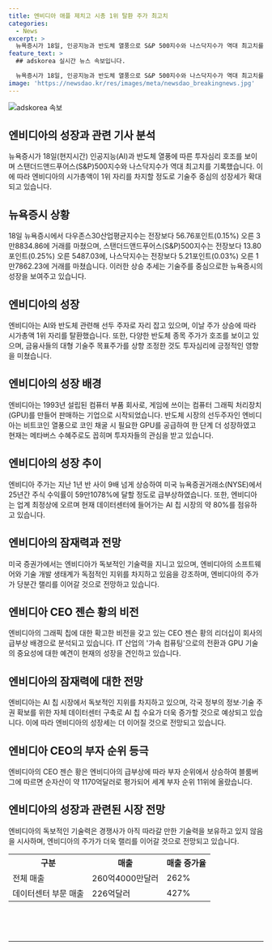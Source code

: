 ```yaml
---
title: 엔비디아 애플 제치고 시총 1위 탈환 주가 최고치
categories:
  - News
excerpt: >
  뉴욕증시가 18일, 인공지능과 반도체 열풍으로 S&P 500지수와 나스닥지수가 역대 최고치를 기록했다. 특히 엔비디아의 주가는 3.5% 상승하여 시가총액 1위 자리를 차지했고, 반도체 종목들도 호조를 보였다. 금융사들의 목표주가 상향조정과 AI 칩 시장의 선도적 지위에 대한 언급으로 투자심리는 호조를 유지했다. 미국 증권가는 엔비디아의 기술력과 소프트웨어, 기술 개발 생태계의 독점적인 지위에 주목하며 엔비디아 주가의 랠리가 계속될 것으로 전망했다.
feature_text: >
  ## adskorea 실시간 뉴스 속보입니다.

  뉴욕증시가 18일, 인공지능과 반도체 열풍으로 S&P 500지수와 나스닥지수가 역대 최고치를 기록했다. 특히 엔비디아의 주가는 3.5% 상승하여 시가총액 1위 자리를 차지했고, 반도체 종목들도 호조를 보였다. 금융사들의 목표주가 상향조정과 AI 칩 시장의 선도적 지위에 대한 언급으로 투자심리는 호조를 유지했다. 미국 증권가는 엔비디아의 기술력과 소프트웨어, 기술 개발 생태계의 독점적인 지위에 주목하며 엔비디아 주가의 랠리가 계속될 것으로 전망했다.
image: 'https://newsdao.kr/res/images/meta/newsdao_breakingnews.jpg'
---
```


<p><img src="https://newsdao.kr/res/images/meta/newsdao_breakingnews.jpg" alt="adskorea 속보" /></p>

<h2 data-ke-size="size26">엔비디아의 성장과 관련 기사 분석</h2>

<p data-ke-size="size16">뉴욕증시가 18일(현지시간) 인공지능(AI)과 반도체 열풍에 따른 투자심리 호조를 보이며 스탠더드앤드푸어스(S&P)500지수와 나스닥지수가 역대 최고치를 기록했습니다. 이에 따라 엔비디아의 시가총액이 1위 자리를 차지할 정도로 기술주 중심의 성장세가 확대되고 있습니다.</p>

<h2 data-ke-size="size24">뉴욕증시 상황</h2>

<p data-ke-size="size16">18일 뉴욕증시에서 다우존스30산업평균지수는 전장보다 56.76포인트(0.15%) 오른 3만8834.86에 거래를 마쳤으며, 스탠더드앤드푸어스(S&P)500지수는 전장보다 13.80포인트(0.25%) 오른 5487.03에, 나스닥지수는 전장보다 5.21포인트(0.03%) 오른 1만7862.23에 거래를 마쳤습니다. 이러한 상승 추세는 기술주를 중심으로한 뉴욕증시의 성장을 보여주고 있습니다.</p>

<h2 data-ke-size="size24">엔비디아의 성장</h2>

<p data-ke-size="size16">엔비디아는 AI와 반도체 관련해 선두 주자로 자리 잡고 있으며, 이날 주가 상승에 따라 시가총액 1위 자리를 탈환했습니다. 또한, 다양한 반도체 종목 주가가 호조를 보이고 있으며, 금융사들의 대형 기술주 목표주가를 상향 조정한 것도 투자심리에 긍정적인 영향을 미쳤습니다.</p>

<h2 data-ke-size="size24">엔비디아의 성장 배경</h2>

<p data-ke-size="size16">엔비디아는 1993년 설립된 컴퓨터 부품 회사로, 게임에 쓰이는 컴퓨터 그래픽 처리장치(GPU)를 만들어 판매하는 기업으로 시작되었습니다. 반도체 시장의 선두주자인 엔비디아는 비트코인 열풍으로 코인 채굴 시 필요한 GPU를 공급하여 한 단계 더 성장하였고 현재는 메타버스 수혜주로도 꼽히며 투자자들의 관심을 받고 있습니다.</p>

<h2 data-ke-size="size24">엔비디아의 성장 추이</h2>

<p data-ke-size="size16">엔비디아 주가는 지난 1년 반 사이 9배 넘게 상승하여 미국 뉴욕증권거래소(NYSE)에서 25년간 주식 수익률이 59만1078%에 달할 정도로 급부상하였습니다. 또한, 엔비디아는 업계 최정상에 오르며 현재 데이터센터에 들어가는 AI 칩 시장의 약 80%를 점유하고 있습니다.</p>

<h2 data-ke-size="size24">엔비디아의 잠재력과 전망</h2>

<p data-ke-size="size16">미국 증권가에서는 엔비디아가 독보적인 기술력을 지니고 있으며, 엔비디아의 소프트웨어와 기술 개발 생태계가 독점적인 지위를 차지하고 있음을 강조하며, 엔비디아의 주가가 당분간 랠리를 이어갈 것으로 전망하고 있습니다.</p>

<h2 data-ke-size="size24">엔비디아 CEO 젠슨 황의 비전</h2>

<p data-ke-size="size16">엔비디아의 그래픽 칩에 대한 확고한 비전을 갖고 있는 CEO 젠슨 황의 리더십이 회사의 급부상 배경으로 분석되고 있습니다. IT 산업의 '가속 컴퓨팅'으로의 전환과 GPU 기술의 중요성에 대한 예견이 현재의 성장을 견인하고 있습니다.</p>

<h2 data-ke-size="size24">엔비디아의 잠재력에 대한 전망</h2>

<p data-ke-size="size16">엔비디아는 AI 칩 시장에서 독보적인 지위를 차지하고 있으며, 각국 정부의 정보·기술 주권 확보를 위한 자체 데이터센터 구축로 AI 칩 수요가 더욱 증가할 것으로 예상되고 있습니다. 이에 따라 엔비디아의 성장세는 더 이어질 것으로 전망되고 있습니다.</p>

<h2 data-ke-size="size24">엔비디아 CEO의 부자 순위 등극</h2>

<p data-ke-size="size16">엔비디아의 CEO 젠슨 황은 엔비디아의 급부상에 따라 부자 순위에서 상승하여 블룸버그에 따르면 순자산이 약 1170억달러로 평가되어 세계 부자 순위 11위에 올랐습니다.</p>

<h2 data-ke-size="size24">엔비디아의 성장과 관련된 시장 전망</h2>

<p data-ke-size="size16">엔비디아의 독보적인 기술력은 경쟁사가 아직 따라갈 만한 기술력을 보유하고 있지 않음을 시사하며, 엔비디아의 주가가 더욱 랠리를 이어갈 것으로 전망되고 있습니다.</p>

<table>
  <tr>
    <th>구분</th>
    <th>매출</th>
    <th>매출 증가율</th>
  </tr>
  <tr>
    <td>전체 매출</td>
    <td>260억4000만달러</td>
    <td>262%</td>
  </tr>
  <tr>
    <td>데이터센터 부문 매출</td>
    <td>226억달러</td>
    <td>427%</td>
  </tr>
</table>

<p data-ke-size="size16">&nbsp;</p>

<p data-ke-size="size16">&nbsp;</p>

<hr>

<p data-ke-size="size16">&nbsp;</p>

